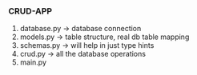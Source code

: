 ### CRUD-APP
1. database.py -> database connection
2. models.py -> table structure, real db table mapping
3. schemas.py -> will help in just type hints
4. crud.py -> all the database operations
5. main.py